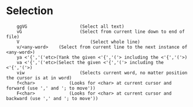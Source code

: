 # Selection
		ggVG					(Select all text)
		vG						(Select from current line down to end of file)
		V							(Select whole line)
		v/<any-word>	(Select from current line to the next instance of <any-word>)
		ya <'{','('etc>(Yank the given <'{','('> including the <'{','('>)
		va <'{','('etc>(Select the given <'{','('> including the <'{','('>)
		viw						(Selects current word, no matter position the cursor is at in word)
		f<char>				(Looks for <char> at current cursor and forward (use ',' and '; to move'))
		F<char>				(Looks for <char> at current cursor and backward (use ',' and '; to move'))
